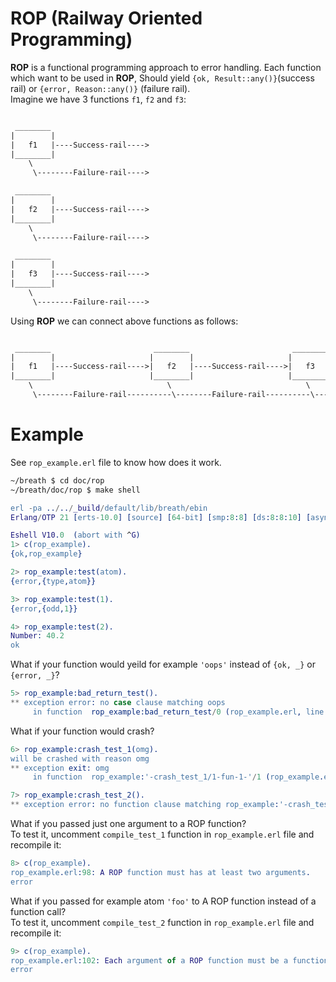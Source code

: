 # ROP (Railway Oriented Programming)
**ROP** is a functional programming approach to error handling. Each function which want to be used in **ROP**, Should yield `{ok, Result::any()}`(success rail) or `{error, Reason::any()}` (failure rail).  
Imagine we have 3 functions `f1`, `f2` and `f3`:  
```txt

 ________
|        |                     
|   f1   |----Success-rail---->
|________|
    \
     \--------Failure-rail---->

 ________
|        |                     
|   f2   |----Success-rail---->
|________|
    \
     \--------Failure-rail---->

 ________
|        |                     
|   f3   |----Success-rail---->
|________|
    \
     \--------Failure-rail---->
```

Using **ROP** we can connect above functions as follows:  
```txt

 ________                       ________                       ________
|        |                     |        |                     |        |
|   f1   |----Success-rail---->|   f2   |----Success-rail---->|   f3   |----Success-rail---->
|________|                     |________|                     |________|
    \                              \                              \
     \--------Failure-rail----------\--------Failure-rail----------\--------Failure-rail---->
```

# Example
See `rop_example.erl` file to know how does it work.
```sh
~/breath $ cd doc/rop
~/breath/doc/rop $ make shell
```
```erlang
erl -pa ../../_build/default/lib/breath/ebin
Erlang/OTP 21 [erts-10.0] [source] [64-bit] [smp:8:8] [ds:8:8:10] [async-threads:1] [hipe]

Eshell V10.0  (abort with ^G)
1> c(rop_example).
{ok,rop_example}

2> rop_example:test(atom).
{error,{type,atom}}

3> rop_example:test(1).   
{error,{odd,1}}

4> rop_example:test(2).
Number: 40.2
ok
```

What if your function would yeild for example `'oops'` instead of `{ok, _}` or `{error, _}`?  
```erlang
5> rop_example:bad_return_test(). 
** exception error: no case clause matching oops
     in function  rop_example:bad_return_test/0 (rop_example.erl, line 78)
```

What if your function would crash?  
```erlang
6> rop_example:crash_test_1(omg).
will be crashed with reason omg
** exception exit: omg
     in function  rop_example:'-crash_test_1/1-fun-1-'/1 (rop_example.erl, line 86)

7> rop_example:crash_test_2().   
** exception error: no function clause matching rop_example:'-crash_test_2/0-fun-1-'(nomatch) (rop_example.erl, line 93)
```

What if you passed just one argument to a ROP function?  
To test it, uncomment `compile_test_1` function in `rop_example.erl` file and recompile it:  
```erlang
8> c(rop_example).
rop_example.erl:98: A ROP function must has at least two arguments.
error
```

What if you passed for example atom `'foo'` to A ROP function instead of a function call?  
To test it, uncomment `compile_test_2` function in `rop_example.erl` file and recompile it:  
```erlang
9> c(rop_example).
rop_example.erl:102: Each argument of a ROP function must be a function call.
error
```
